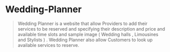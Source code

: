 # Wedding-Planner
>Wedding Planner is a website that allow Providers to add their services to be reserved and specifying their description and price and available time slots and sample image ( Wedding halls , Limousines and Stylists ) .
>Wedding Planner also allow Customers to look up available services to reserve.
